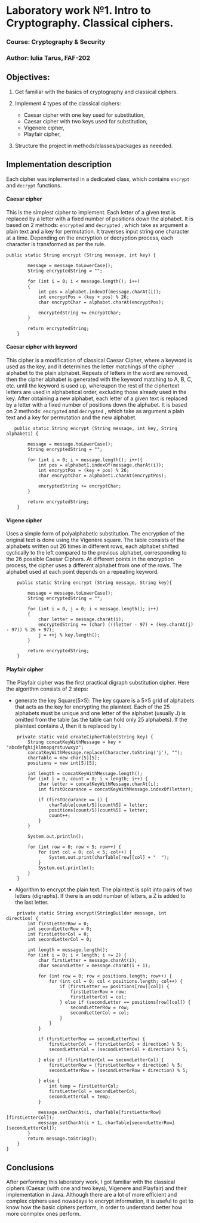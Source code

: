 # Laboratory work №1. Intro to Cryptography. Classical ciphers. 

### Course: Cryptography & Security
### Author: Iulia Tarus, FAF-202

## Objectives:

1. Get familiar with the basics of cryptography and classical ciphers.

2. Implement 4 types of the classical ciphers:
    - Caesar cipher with one key used for substitution,
    - Caesar cipher with two keys used for substitution,
    - Vigenere cipher,
    - Playfair cipher,


3. Structure the project in methods/classes/packages as neeeded.


## Implementation description

Each cipher was inplemented in a dedicated class, which contains ```encrypt``` and ```decrypt``` functions.


#### Caesar cipher
This is the simplest cipher to implement. Each letter of a given text is replaced by a letter with a fixed number of positions down the alphabet.
It is based on 2 methods: ```encrypted```  and ```decrypted``` , which take as argument a plain text and a key for permutation. It traverses input string one character at a time. Depending on the encryption or decryption process, each character is transformed as per the rule.
```
public static String encrypt (String message, int key) {

        message = message.toLowerCase();   
        String encryptedString = "";   
          
        for (int i = 0; i < message.length(); i++)   
        {    
            int pos = alphabet.indexOf(message.charAt(i));   
            int encryptPos = (key + pos) % 26;   
            char encryptChar = alphabet.charAt(encryptPos);   
              
            encryptedString += encryptChar;   
        }   

        return encryptedString;   
    }
```

#### Caesar cipher with keyword
This cipher is a modification of classical Caesar Cipher, where a keyword is used as the key, and it determines the letter matchings of the cipher alphabet to the plain alphabet. Repeats of letters in the word are removed, then the cipher alphabet is generated with the keyword matching to A, B, C, etc. until the keyword is used up, whereupon the rest of the ciphertext letters are used in alphabetical order, excluding those already used in the key. After obtaining a new alphabet, each letter of a given text is replaced by a letter with a fixed number of positions down the alphabet. 
It is based on 2 methods: ```encrypted```  and ```decrypted``` , which take as argument a plain text and a key for permutation and the new alphabet.
```
   public static String encrypt (String message, int key, String alphabet1) {

        message = message.toLowerCase();   
        String encryptedString = "";   
          
        for (int i = 0; i < message.length(); i++){    
            int pos = alphabet1.indexOf(message.charAt(i));   
            int encryptPos = (key + pos) % 26;   
            char encryptChar = alphabet1.charAt(encryptPos);   
              
            encryptedString += encryptChar;   
        }   

        return encryptedString;   
    }
```

#### Vigene cipher
Uses a simple form of polyalphabetic substitution. The encryption of the original text is done using the Vigenère square. The table consists of the alphabets written out 26 times in different rows, each alphabet shifted cyclically to the left compared to the previous alphabet, corresponding to the 26 possible Caesar Ciphers. At different points in the encryption process, the cipher uses a different alphabet from one of the rows. The alphabet used at each point depends on a repeating keyword.
```
    public static String encrypt (String message, String key){
        
        message = message.toLowerCase();   
        String encryptedString = "";   
          
        for (int i = 0, j = 0; i < message.length(); i++)   
        {    
            char letter = message.charAt(i);
            encryptedString += (char) (((letter - 97) + (key.charAt(j) - 97)) % 26 + 97);
            j = ++j % key.length();  
        }   

        return encryptedString;   
    }
```
#### Playfair cipher
The Playfair cipher was the first practical digraph substitution cipher. Here the algorithm consists of 2 steps: 
- generate the key Square(5×5): 
The key square is a 5×5 grid of alphabets that acts as the key for encrypting the plaintext. Each of the 25 alphabets must be unique and one letter of the alphabet (usually J) is omitted from the table (as the table can hold only 25 alphabets). If the plaintext contains J, then it is replaced by I. 
```
    private static void createCipherTable(String key) {
        String concatKeyWithMessage = key + "abcdefghijklmnopqrstuvwxyz";
        concatKeyWithMessage.replace(Character.toString('j'), "");
        charTable = new char[5][5];
        positions = new int[5][5];

        int length = concatKeyWithMessage.length();
        for (int i = 0, count = 0; i < length; i++) {
            char letter = concatKeyWithMessage.charAt(i);
            int firstOccurance = concatKeyWithMessage.indexOf(letter);

            if (firstOccurance == i) {
                charTable[count/5][count%5] = letter;
                positions[count/5][count%5] = letter;
                count++;
            }
        }

        System.out.println();

        for (int row = 0; row < 5; row++) {
            for (int col = 0; col < 5; col++) {
                System.out.print(charTable[row][col] + "  ");
            }
            System.out.println();
        }
    }
```
- Algorithm to encrypt the plain text: 
The plaintext is split into pairs of two letters (digraphs). If there is an odd number of letters, a Z is added to the last letter. 

```
    private static String encrypt(StringBuilder message, int direction) {
        int firstLetterRow = 0;
        int secondLetterRow = 0;
        int firstLetterCol = 0;
        int secondLetterCol = 0;

        int length = message.length();
        for (int i = 0; i < length; i += 2) {
            char firstLetter = message.charAt(i);
            char secondLetter = message.charAt(i + 1);

            for (int row = 0; row < positions.length; row++) {
                for (int col = 0; col < positions.length; col++) {
                    if (firstLetter == positions[row][col]) {
                        firstLetterRow = row;
                        firstLetterCol = col;
                    } else if (secondLetter == positions[row][col]) {
                        secondLetterRow = row;
                        secondLetterCol = col;
                    }
                }
            }

            if (firstLetterRow == secondLetterRow) {
                firstLetterCol = (firstLetterCol + direction) % 5;
                secondLetterCol = (secondLetterCol + direction) % 5;

            } else if (firstLetterCol == secondLetterCol) {
                firstLetterRow = (firstLetterRow + direction) % 5;
                secondLetterRow = (secondLetterRow + direction) % 5;

            } else {
                int temp = firstLetterCol;
                firstLetterCol = secondLetterCol;
                secondLetterCol = temp;
            }

            message.setCharAt(i, charTable[firstLetterRow][firstLetterCol]);
            message.setCharAt(i + 1, charTable[secondLetterRow][secondLetterCol]);
        }
        return message.toString();
    }
}
```

## Conclusions
After performing this laboratory work, I got familiar with the classical ciphers (Caesar (with one and two keys), Vigenere and Playfair) and their implementation in Java. Although there are a lot of more efficient and complex ciphers used nowadays to encrypt information, it is useful to get to know how the basic ciphers perform, in order to understand better how more conmplex ones perform.